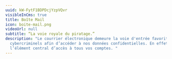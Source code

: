 ```yaml
---
uuid: kW-FytF1BDPDcjYzpVQvr
visibleInCms: true
title: Boîte Mail
icon: boite-mail.png
videoUrl: null
subtitle: “La voie royale du piratage.”
description: "Le courrier électronique demeure la voie d'entrée favorite des
  cybercriminels afin d’accéder à nos données confidentielles. En effet, c’est
  l’élément central d’accès à tous vos comptes. "
---
```

